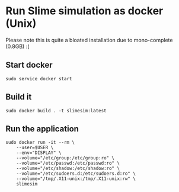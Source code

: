 # Run Slime simulation as docker (Unix)
Please note this is quite a bloated installation due to mono-complete (0.8GB) :(
## Start docker
``` sudo service docker start ```

## Build it
```sudo docker build . -t slimesim:latest```


## Run the application
```
sudo docker run -it --rm \
    --user=$USER \
    --env="DISPLAY" \
    --volume="/etc/group:/etc/group:ro" \
    --volume="/etc/passwd:/etc/passwd:ro" \
    --volume="/etc/shadow:/etc/shadow:ro" \
    --volume="/etc/sudoers.d:/etc/sudoers.d:ro" \
    --volume="/tmp/.X11-unix:/tmp/.X11-unix:rw" \
    slimesim
```